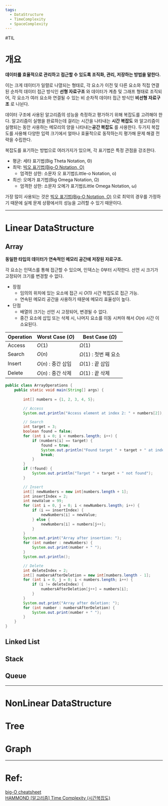 ```yaml
---
tags:  
  - DataStructure
  - TimeComplexity
  - SpaceComplexity
---
```

#TIL

# 개요
**데이터를 효율적으로 관리하고 접근할 수 있도록 조직화, 관리, 저장하는 방법을 말한다.**

이는 크게 데이터가 일렬로 나열되는 형태로, 각 요소가 이전 및 다른 요소와 직접 연결된 순차적 데이터 접근 방식인 **선형 자료구조** 와 데이터가 계층 및 그래프 형태로 조직되어, 각 요소가 여러 요소와 연결될 수 있는 비 순차적 데이터 접근 방식인 **비선형 자료구조** 로 나뉜다.  

데이터 구조에 사용된 알고리즘의 성능을 측정하고 평가하기 위해 복잡도를 고려해야 한다. 알고리즘이 실행을 완료하는데 걸리는 시간을 나타내는 **시간 복잡도** 와 알고리즘이 실행되는 동안 사용하는 메모리의 양을 나타내는**공간 복잡도** 를 사용한다. 두가지 복잡도를 사용해 다양한 입력 크기에서 얼마나 효율적으로 동작하는지 평가해 문제 해결 전략을 수립한다.

복잡도를 표기하는 방법으로 여러가지가 있으며, 각 표기법은 특정 관점을 강조한다.  
- 평균: 세타 표기법(Big Theta Notation, Θ)
- 최악: [빅오 표기법(Big-O Notation, O)](O-Notation.md)
	- 엄격한 상한: 소문자 오 표기법(Little-o Notation, o)
- 최선: 오메가 표기법(Big Omega Notation, Ω)
	- 엄격한 상한: 소문자 오메가 표기법(Little Omega Notation, ω)  

가장 많이 사용되는 것은 [빅오 표기법(Big-O Notation, O)](O-Notation.md) 으로 최악의 경우를 가정하기 때문에 실제 문제 상황에서의 성능을 고려할 수 있기 때문이다.
***
# Linear DataStructure
## Array
**동일한 타입의 데이터가 연속적인 메모리 공간에 저장된 자료구조.**  

각 요소는 인덱스를 통해 접근할 수 있으며, 인덱스는 0부터 시작한다. 선언 시 크기가 고정되어 크기를 변경할 수 없다.
- 장점
	- 임의의 위치에 있는 요소에 접근 시 $O(1)$ 시간 복잡도로 접근 가능.
	- 연속된 메모리 공간을 사용하기 때문에 메모리 효율성이 높다.
- 단점
	- 배열의 크기는 선언 시 고정되어, 변경될 수 없다.
	- 중간 요소에 삽입 또는 삭제 시, 나머지 요소를 이동 시켜야 해서 $O(n)$ 시간 이 소요된다.

| Operation | Worst Case ($O$) | Best Case ($Ω$)  |
| --------- | ---------------- | ---------------- |
| Access    | $O(1)$           | $Ω(1)$           |
| Search    | $O(n)$           | $Ω(1)$ : 첫번 째 요소 |
| Insert    | $O(n)$ : 중간 삽입   | $Ω(1)$ : 끝 삽입    |
| Delete    | $O(n)$ : 중간 삭제   | $Ω(1)$ : 끝 삭제    |
``` java
public class ArrayOperations {
    public static void main(String[] args) {
        
        int[] numbers = {1, 2, 3, 4, 5};

        // Access
        System.out.println("Access element at index 2: " + numbers[2]);

        // Search
        int target = 3;
        boolean found = false;
        for (int i = 0; i < numbers.length; i++) {
            if (numbers[i] == target) {
                found = true;
                System.out.println("Found target " + target + " at index " + i);
                break;
            }
        }
        if (!found) {
            System.out.println("Target " + target + " not found");
        }

        // Insert
        int[] newNumbers = new int[numbers.length + 1];
        int insertIndex = 2;
        int newValue = 99;
        for (int i = 0, j = 0; i < newNumbers.length; i++) {
            if (i == insertIndex) {
                newNumbers[i] = newValue;
            } else {
                newNumbers[i] = numbers[j++];
            }
        }
        System.out.print("Array after insertion: ");
        for (int number : newNumbers) {
            System.out.print(number + " ");
        }
        System.out.println();

        // Delete
        int deleteIndex = 2;
        int[] numbersAfterDeletion = new int[numbers.length - 1];
        for (int i = 0, j = 0; i < numbers.length; i++) {
            if (i != deleteIndex) {
                numbersAfterDeletion[j++] = numbers[i];
            }
        }
        System.out.print("Array after deletion: ");
        for (int number : numbersAfterDeletion) {
            System.out.print(number + " ");
        }
    }
}
```




## Linked List
## Stack
## Queue
***
# NonLinear DataStructure
# Tree
# Graph
***
# Ref:
[big-O cheatsheet](https://www.bigocheatsheet.com/)   
[HAMMOND [알고리즘] Time Complexity (시간복잡도)](https://hanamon.kr/%EC%95%8C%EA%B3%A0%EB%A6%AC%EC%A6%98-time-complexity-%EC%8B%9C%EA%B0%84-%EB%B3%B5%EC%9E%A1%EB%8F%84/)